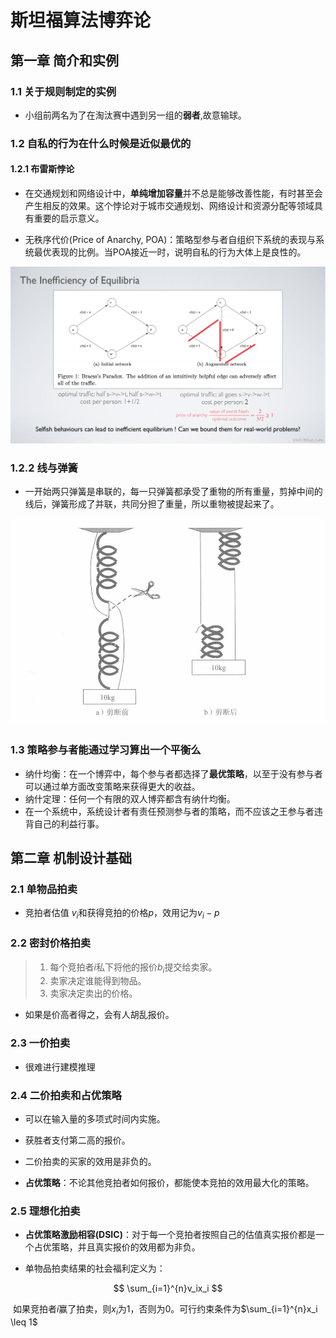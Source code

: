# 斯坦福算法博弈论

## 第一章 简介和实例

### 1.1 关于规则制定的实例

- 小组前两名为了在淘汰赛中遇到另一组的**弱者**,故意输球。

### 1.2 自私的行为在什么时候是近似最优的

#### 1.2.1 布雷斯悖论

- 在交通规划和网络设计中，**单纯增加容量**并不总是能够改善性能，有时甚至会产生相反的效果。这个悖论对于城市交通规划、网络设计和资源分配等领域具有重要的启示意义。

- 无秩序代价(Price of Anarchy, POA)：策略型参与者自组织下系统的表现与系统最优表现的比例。当POA接近一时，说明自私的行为大体上是良性的。

![1.2.1_1](.\pictures\1.2.1_1.png)



### 1.2.2 线与弹簧

- 一开始两只弹簧是串联的，每一只弹簧都承受了重物的所有重量，剪掉中间的线后，弹簧形成了并联，共同分担了重量，所以重物被提起来了。

![1.2.2_1](.\pictures\1.2.2_1.png)

### 1.3 策略参与者能通过学习算出一个平衡么

- 纳什均衡：在一个博弈中，每个参与者都选择了**最优策略**，以至于没有参与者可以通过单方面改变策略来获得更大的收益。
- 纳什定理：任何一个有限的双人博弈都含有纳什均衡。
- 在一个系统中，系统设计者有责任预测参与者的策略，而不应该之王参与者违背自己的利益行事。

## 第二章 机制设计基础

### 2.1 单物品拍卖

- 竞拍者估值 $v_i$和获得竞拍的价格$p$，效用记为$v_i-p$

### 2.2 密封价格拍卖

> 1. 每个竞拍者$i$私下将他的报价$b_i$提交给卖家。
> 2. 卖家决定谁能得到物品。
> 3. 卖家决定卖出的价格。

- 如果是价高者得之，会有人胡乱报价。

### 2.3 一价拍卖

- 很难进行建模推理

### 2.4 二价拍卖和占优策略

- 可以在输入量的多项式时间内实施。

- 获胜者支付第二高的报价。
- 二价拍卖的买家的效用是非负的。
- **占优策略**：不论其他竞拍者如何报价，都能使本竞拍的效用最大化的策略。

### 2.5 理想化拍卖

- **占优策略激励相容(DSIC)**：对于每一个竞拍者按照自己的估值真实报价都是一个占优策略，并且真实报价的效用都为非负。

- 单物品拍卖结果的社会福利定义为：

$$
\sum_{i=1}^{n}v_ix_i
$$

​	如果竞拍者$i$赢了拍卖，则$x_i$为1，否则为0。可行约束条件为$\sum_{i=1}^{n}x_i \leq 1$



